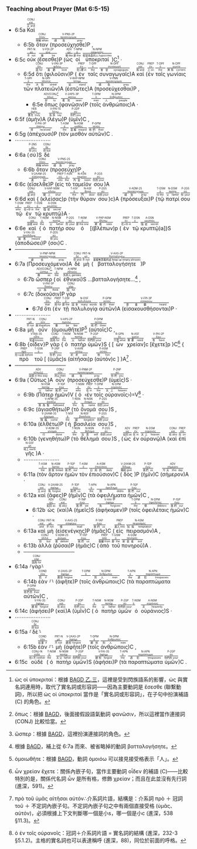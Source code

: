 ### Teaching about Prayer (Mat 6:5-15)


- 6:5a <RUBY><ruby><ruby>Καὶ<rt>又 and</rt></ruby><rt><a href='https://bible.fhl.net/new/s.php?N=0&k=02532&m='>καί</a></rt></ruby><rt>CONJ</rt></RUBY> 
	- 6:5b <RUBY><ruby><ruby>ὅταν<rt>時候 when</rt></ruby><rt><a href='https://bible.fhl.net/new/s.php?N=0&k=03752&m='>ὅταν</a></rt></ruby><rt>CONJ</rt></RUBY> (<RUBY><ruby><ruby><span class='verb'>προσεύχησθε</span><rt>禱告 pray</rt></ruby><rt><a href='https://bible.fhl.net/new/s.php?N=0&k=04336&m='>προσεύχομαι</a></rt></ruby><rt>V-PNS-2P</rt></RUBY>)P , 
- 6:5c <RUBY><ruby><ruby>οὐκ<rt>不 not</rt></ruby><rt><a href='https://bible.fhl.net/new/s.php?N=0&k=03756&m='>οὐ</a></rt></ruby><rt>PRT-N</rt></RUBY> (<RUBY><ruby><ruby><span class='verb'>ἔσεσθε</span><rt>像 be</rt></ruby><rt><a href='https://bible.fhl.net/new/s.php?N=0&k=02071&m='>εἰμί</a></rt></ruby><rt>V-FDI-2P</rt></RUBY>)P (<RUBY><ruby><ruby>ὡς<rt>像 like</rt></ruby><rt><a href='https://bible.fhl.net/new/s.php?N=0&k=05613&m='>ὡς</a></rt></ruby><rt>ADV</rt></RUBY> <RUBY><ruby><ruby>οἱ<rt>那 the</rt></ruby><rt><a href='https://bible.fhl.net/new/s.php?N=0&k=03588&m='>ὁ</a></rt></ruby><rt>T-NPM</rt></RUBY> <RUBY><ruby><ruby>ὑποκριταί<rt>假冒為善的人 hypocrites</rt></ruby><rt><a href='https://bible.fhl.net/new/s.php?N=0&k=05273&m='>ὑποκριτής</a></rt></ruby><rt>N-NPM</rt></RUBY>)C[^1] · 
	- 6:5d <RUBY><ruby><ruby>ὅτι<rt>因 for</rt></ruby><rt><a href='https://bible.fhl.net/new/s.php?N=0&k=03754&m='>ὅτι</a></rt></ruby><rt>CONJ</rt></RUBY> (<RUBY><ruby><ruby><span class='verb'>φιλοῦσιν</span><rt>喜歡 love</rt></ruby><rt><a href='https://bible.fhl.net/new/s.php?N=0&k=05368&m='>φιλέω</a></rt></ruby><rt>V-PAI-3P</rt></RUBY>)P (<RUBY><ruby><ruby>ἐν<rt>在~裡 in</rt></ruby><rt><a href='https://bible.fhl.net/new/s.php?N=0&k=01722&m='>ἐν</a></rt></ruby><rt>PREP</rt></RUBY> <RUBY><ruby><ruby>ταῖς<rt>the</rt></ruby><rt><a href='https://bible.fhl.net/new/s.php?N=0&k=03588&m='>ὁ</a></rt></ruby><rt>T-DPF</rt></RUBY> <RUBY><ruby><ruby>συναγωγαῖς<rt>會堂 synagogues</rt></ruby><rt><a href='https://bible.fhl.net/new/s.php?N=0&k=04864&m='>συναγωγή</a></rt></ruby><rt>N-DPF</rt></RUBY>)A <RUBY><ruby><ruby>καὶ<rt>和 and</rt></ruby><rt><a href='https://bible.fhl.net/new/s.php?N=0&k=02532&m='>καί</a></rt></ruby><rt>CONJ</rt></RUBY> (<RUBY><ruby><ruby>ἐν<rt>上 on</rt></ruby><rt><a href='https://bible.fhl.net/new/s.php?N=0&k=01722&m='>ἐν</a></rt></ruby><rt>PREP</rt></RUBY> <RUBY><ruby><ruby>ταῖς<rt>the</rt></ruby><rt><a href='https://bible.fhl.net/new/s.php?N=0&k=03588&m='>ὁ</a></rt></ruby><rt>T-DPF</rt></RUBY> <RUBY><ruby><ruby>γωνίαις<rt>灣角 corners</rt></ruby><rt><a href='https://bible.fhl.net/new/s.php?N=0&k=01137&m='>γωνία</a></rt></ruby><rt>N-DPF</rt></RUBY> <RUBY><ruby><ruby>τῶν<rt>the</rt></ruby><rt><a href='https://bible.fhl.net/new/s.php?N=0&k=03588&m='>ὁ</a></rt></ruby><rt>T-GPF</rt></RUBY> <RUBY><ruby><ruby>πλατειῶν<rt>大街 street</rt></ruby><rt><a href='https://bible.fhl.net/new/s.php?N=0&k=04116&m='>πλατύς</a></rt></ruby><rt>N-GPF</rt></RUBY>)A (<RUBY><ruby><ruby><span class='ptc'>ἑστῶτες</span><rt>站 stand</rt></ruby><rt><a href='https://bible.fhl.net/new/s.php?N=0&k=02476&m='>ἵστημι</a></rt></ruby><rt>V-RAP-NPM</rt></RUBY>)A (<RUBY><ruby><ruby><span class='inf'>προσεύχεσθαι</span><rt>禱告 pray</rt></ruby><rt><a href='https://bible.fhl.net/new/s.php?N=0&k=04336&m='>προσεύχομαι</a></rt></ruby><rt>V-PNN</rt></RUBY>)P , 
		- 6:5e <RUBY><ruby><ruby>ὅπως<rt>好 to</rt></ruby><rt><a href='https://bible.fhl.net/new/s.php?N=0&k=03704&m='>ὅπως</a></rt></ruby><rt>ADV|CONJ[^2]</rt></RUBY> (<RUBY><ruby><ruby><span class='verb'>φανῶσιν</span><rt>看見 seen</rt></ruby><rt><a href='https://bible.fhl.net/new/s.php?N=0&k=05316&m='>φαίνω</a></rt></ruby><rt>V-2APS-3P</rt></RUBY>)P (<RUBY><ruby><ruby>τοῖς<rt>men</rt></ruby><rt><a href='https://bible.fhl.net/new/s.php?N=0&k=03588&m='>ὁ</a></rt></ruby><rt>T-DPM</rt></RUBY> <RUBY><ruby><ruby>ἀνθρώποις<rt>人 people</rt></ruby><rt><a href='https://bible.fhl.net/new/s.php?N=0&k=00444&m='>ἄνθρωπος</a></rt></ruby><rt>N-DPM</rt></RUBY>)A · 
- 6:5f (<RUBY><ruby><ruby>ἀμὴν<rt>實在 truly</rt></ruby><rt><a href='https://bible.fhl.net/new/s.php?N=0&k=00281&m='>ἀμήν</a></rt></ruby><rt>HEB</rt></RUBY>)A (<RUBY><ruby><ruby><span class='verb'>λέγω</span><rt>告訴 say</rt></ruby><rt><a href='https://bible.fhl.net/new/s.php?N=0&k=03004&m='>λέγω</a></rt></ruby><rt>V-PAI-1S</rt></RUBY>)P (<RUBY><ruby><ruby>ὑμῖν<rt>你們 you</rt></ruby><rt><a href='https://bible.fhl.net/new/s.php?N=0&k=05213&m='>σύ</a></rt></ruby><rt>P-2DP</rt></RUBY>)C , 
- 6:5g (<RUBY><ruby><ruby><span class='verb'>ἀπέχουσι</span><rt>得 received</rt></ruby><rt><a href='https://bible.fhl.net/new/s.php?N=0&k=00568&m='>ἀπέχω</a></rt></ruby><rt>V-PAI-3P</rt></RUBY>)P (<RUBY><ruby><ruby>τὸν<rt>the</rt></ruby><rt><a href='https://bible.fhl.net/new/s.php?N=0&k=03588&m='>ὁ</a></rt></ruby><rt>T-ASM</rt></RUBY> <RUBY><ruby><ruby>μισθὸν<rt>賞賜 reward</rt></ruby><rt><a href='https://bible.fhl.net/new/s.php?N=0&k=03408&m='>μισθός</a></rt></ruby><rt>N-ASM</rt></RUBY> <RUBY><ruby><ruby>αὐτῶν<rt>他們 their</rt></ruby><rt><a href='https://bible.fhl.net/new/s.php?N=0&k=00846&m='>αὐτός</a></rt></ruby><rt>P-GPM</rt></RUBY>)C . 
- ⋯⋯⋯⋯⋯⋯⋯
- 6:6a (<RUBY><ruby><ruby>σὺ<rt>你 you</rt></ruby><rt><a href='https://bible.fhl.net/new/s.php?N=0&k=04771&m='>σύ</a></rt></ruby><rt>P-2NS</rt></RUBY>)S <RUBY><ruby><ruby>δὲ<rt>但 but</rt></ruby><rt><a href='https://bible.fhl.net/new/s.php?N=0&k=01161&m='>δέ</a></rt></ruby><rt>CONJ</rt></RUBY> 
	- 6:6b <RUBY><ruby><ruby>ὅταν<rt>時候 when</rt></ruby><rt><a href='https://bible.fhl.net/new/s.php?N=0&k=03752&m='>ὅταν</a></rt></ruby><rt>CONJ</rt></RUBY> (<RUBY><ruby><ruby><span class='verb'>προσεύχῃ</span><rt>禱告 pray</rt></ruby><rt><a href='https://bible.fhl.net/new/s.php?N=0&k=04336&m='>προσεύχομαι</a></rt></ruby><rt>V-PNS-2S</rt></RUBY>)P , 
- 6:6c (<RUBY><ruby><ruby><span class='verb'>εἴσελθε</span><rt>進 go</rt></ruby><rt><a href='https://bible.fhl.net/new/s.php?N=0&k=01525&m='>εἰσέρχομαι</a></rt></ruby><rt>V-2AAM-2S</rt></RUBY>)P (<RUBY><ruby><ruby>εἰς<rt>into</rt></ruby><rt><a href='https://bible.fhl.net/new/s.php?N=0&k=01519&m='>εἰς</a></rt></ruby><rt>PREP</rt></RUBY> <RUBY><ruby><ruby>τὸ<rt>the</rt></ruby><rt><a href='https://bible.fhl.net/new/s.php?N=0&k=03588&m='>ὁ</a></rt></ruby><rt>T-ASN</rt></RUBY> <RUBY><ruby><ruby>ταμεῖόν<rt>內室 room</rt></ruby><rt><a href='https://bible.fhl.net/new/s.php?N=0&k=05009&m='>ταμεῖον</a></rt></ruby><rt>N-ASN</rt></RUBY> <RUBY><ruby><ruby>σου<rt>你的 your</rt></ruby><rt><a href='https://bible.fhl.net/new/s.php?N=0&k=04675&m='>σύ</a></rt></ruby><rt>P-2GS</rt></RUBY>)A 
- 6:6d <RUBY><ruby><ruby>καὶ<rt>並 and</rt></ruby><rt><a href='https://bible.fhl.net/new/s.php?N=0&k=02532&m='>καί</a></rt></ruby><rt>CONJ</rt></RUBY> { (<RUBY><ruby><ruby><span class='ptc'>κλείσας</span><rt>關上 shut</rt></ruby><rt><a href='https://bible.fhl.net/new/s.php?N=0&k=02808&m='>κλείω</a></rt></ruby><rt>V-AAP-NSM</rt></RUBY>)p (<RUBY><ruby><ruby>τὴν<rt>the</rt></ruby><rt><a href='https://bible.fhl.net/new/s.php?N=0&k=03588&m='>ὁ</a></rt></ruby><rt>T-ASF</rt></RUBY> <RUBY><ruby><ruby>θύραν<rt>門 door</rt></ruby><rt><a href='https://bible.fhl.net/new/s.php?N=0&k=02374&m='>θύρα</a></rt></ruby><rt>N-ASF</rt></RUBY> <RUBY><ruby><ruby>σου<rt>你的 your</rt></ruby><rt><a href='https://bible.fhl.net/new/s.php?N=0&k=04675&m='>σύ</a></rt></ruby><rt>P-2GS</rt></RUBY>)c}A {<RUBY><ruby><ruby><span class='verb'>πρόσευξαι</span><rt>禱告 pray</rt></ruby><rt><a href='https://bible.fhl.net/new/s.php?N=0&k=04336&m='>προσεύχομαι</a></rt></ruby><rt>V-ADM-2S</rt></RUBY>}P {<RUBY><ruby><ruby>τῷ<rt>to the</rt></ruby><rt><a href='https://bible.fhl.net/new/s.php?N=0&k=03588&m='>ὁ</a></rt></ruby><rt>T-DSM</rt></RUBY> <RUBY><ruby><ruby>πατρί<rt>父 father</rt></ruby><rt><a href='https://bible.fhl.net/new/s.php?N=0&k=03962&m='>πατήρ</a></rt></ruby><rt>N-DSM</rt></RUBY> <RUBY><ruby><ruby>σου<rt>你 your</rt></ruby><rt><a href='https://bible.fhl.net/new/s.php?N=0&k=04675&m='>σύ</a></rt></ruby><rt>P-2GS</rt></RUBY> <RUBY><ruby><ruby>τῷ<rt>who</rt></ruby><rt><a href='https://bible.fhl.net/new/s.php?N=0&k=03588&m='>ὁ</a></rt></ruby><rt>T-DSM</rt></RUBY> <RUBY><ruby><ruby>ἐν<rt>在~中 in</rt></ruby><rt><a href='https://bible.fhl.net/new/s.php?N=0&k=01722&m='>ἐν</a></rt></ruby><rt>PREP</rt></RUBY> <RUBY><ruby><ruby>τῷ<rt>the</rt></ruby><rt><a href='https://bible.fhl.net/new/s.php?N=0&k=03588&m='>ὁ</a></rt></ruby><rt>T-DSN</rt></RUBY> <RUBY><ruby><ruby>κρυπτῷ<rt>隱密 secret</rt></ruby><rt><a href='https://bible.fhl.net/new/s.php?N=0&k=02927&m='>κρυπτός</a></rt></ruby><rt>A-DSN</rt></RUBY>}A · 
- 6:6e <RUBY><ruby><ruby>καὶ<rt>這樣 and</rt></ruby><rt><a href='https://bible.fhl.net/new/s.php?N=0&k=02532&m='>καί</a></rt></ruby><rt>CONJ</rt></RUBY> {<RUBY><ruby><ruby>ὁ<rt>the</rt></ruby><rt><a href='https://bible.fhl.net/new/s.php?N=0&k=03588&m='>ὁ</a></rt></ruby><rt>T-NSM</rt></RUBY> <RUBY><ruby><ruby>πατήρ<rt>父 father</rt></ruby><rt><a href='https://bible.fhl.net/new/s.php?N=0&k=03962&m='>πατήρ</a></rt></ruby><rt>N-NSM</rt></RUBY> <RUBY><ruby><ruby>σου<rt>你 your</rt></ruby><rt><a href='https://bible.fhl.net/new/s.php?N=0&k=04675&m='>σύ</a></rt></ruby><rt>P-2GS</rt></RUBY> <RUBY><ruby><ruby>ὁ<rt>那 the one</rt></ruby><rt><a href='https://bible.fhl.net/new/s.php?N=0&k=03588&m='>ὁ</a></rt></ruby><rt>T-NSM</rt></RUBY> [(<RUBY><ruby><ruby><span class='ptc'>βλέπων</span><rt>察看 sees</rt></ruby><rt><a href='https://bible.fhl.net/new/s.php?N=0&k=00991&m='>βλέπω</a></rt></ruby><rt>V-PAP-NSM</rt></RUBY>)p (<RUBY><ruby><ruby>ἐν<rt>在~中 in</rt></ruby><rt><a href='https://bible.fhl.net/new/s.php?N=0&k=01722&m='>ἐν</a></rt></ruby><rt>PREP</rt></RUBY> <RUBY><ruby><ruby>τῷ<rt></rt></ruby><rt><a href='https://bible.fhl.net/new/s.php?N=0&k=03588&m='>ὁ</a></rt></ruby><rt>T-DSN</rt></RUBY> <RUBY><ruby><ruby>κρυπτῷ<rt>隱密 secret</rt></ruby><rt><a href='https://bible.fhl.net/new/s.php?N=0&k=02927&m='>κρυπτός</a></rt></ruby><rt>A-DSN</rt></RUBY>)a]}S {<RUBY><ruby><ruby><span class='verb'>ἀποδώσει</span><rt>報答 reward</rt></ruby><rt><a href='https://bible.fhl.net/new/s.php?N=0&k=00591&m='>ἀποδίδωμι</a></rt></ruby><rt>V-FAI-3S</rt></RUBY>}P {<RUBY><ruby><ruby>σοι<rt>你 you</rt></ruby><rt><a href='https://bible.fhl.net/new/s.php?N=0&k=04671&m='>σύ</a></rt></ruby><rt>P-2DS</rt></RUBY>}C . 
- ──────────────
- 6:7a (<RUBY><ruby><ruby><span class='ptc'>Προσευχόμενοι</span><rt>禱告 pray</rt></ruby><rt><a href='https://bible.fhl.net/new/s.php?N=0&k=04336&m='>προσεύχομαι</a></rt></ruby><rt>V-PNP-NPM</rt></RUBY>)A <RUBY><ruby><ruby>δὲ<rt>但 and</rt></ruby><rt><a href='https://bible.fhl.net/new/s.php?N=0&k=01161&m='>δέ</a></rt></ruby><rt>CONJ</rt></RUBY> <RUBY><ruby><ruby>μὴ<rt>不 not</rt></ruby><rt><a href='https://bible.fhl.net/new/s.php?N=0&k=03361&m='>μή</a></rt></ruby><rt>PRT-N</rt></RUBY> (<RUBY><ruby><ruby><span class='verb'>βατταλογήσητε</span><rt>重複無意義的話 heap up empty phrases</rt></ruby><rt><a href='https://bible.fhl.net/new/s.php?N=0&k=00945&m='>βατταλογέω</a></rt></ruby><rt>V-AAS-2P</rt></RUBY>)P 
	- 6:7b <RUBY><ruby><ruby>ὥσπερ<rt>像 as</rt></ruby><rt><a href='https://bible.fhl.net/new/s.php?N=0&k=05618&m='>ὥσπερ</a></rt></ruby><rt>ADV|CONJ[^3]</rt></RUBY> (<RUBY><ruby><ruby>οἱ<rt>the</rt></ruby><rt><a href='https://bible.fhl.net/new/s.php?N=0&k=03588&m='>ὁ</a></rt></ruby><rt>T-NPM</rt></RUBY> <RUBY><ruby><ruby>ἐθνικοί<rt>外邦人 gentiles</rt></ruby><rt><a href='https://bible.fhl.net/new/s.php?N=0&k=01482&m='>ἐθνικός</a></rt></ruby><rt>A-NPM</rt></RUBY>)S ...βατταλογήσητε...[^4] , 
	- 6:7c (<RUBY><ruby><ruby><span class='verb'>δοκοῦσιν</span><rt>以為 think</rt></ruby><rt><a href='https://bible.fhl.net/new/s.php?N=0&k=01380&m='>δοκέω</a></rt></ruby><rt>V-PAI-3P</rt></RUBY>)P <RUBY><ruby><ruby>γὰρ<rt>因 for</rt></ruby><rt><a href='https://bible.fhl.net/new/s.php?N=0&k=01063&m='>γάρ</a></rt></ruby><rt>CONJ</rt></RUBY> 
		- 6:7d <RUBY><ruby><ruby>ὅτι<rt>that</rt></ruby><rt><a href='https://bible.fhl.net/new/s.php?N=0&k=03754&m='>ὅτι</a></rt></ruby><rt>CONJ</rt></RUBY> (<RUBY><ruby><ruby>ἐν<rt>用 for</rt></ruby><rt><a href='https://bible.fhl.net/new/s.php?N=0&k=01722&m='>ἐν</a></rt></ruby><rt>PREP</rt></RUBY> <RUBY><ruby><ruby>τῇ<rt>那 the</rt></ruby><rt><a href='https://bible.fhl.net/new/s.php?N=0&k=03588&m='>ὁ</a></rt></ruby><rt>T-DSF</rt></RUBY> <RUBY><ruby><ruby>πολυλογίᾳ<rt>話多 many words</rt></ruby><rt><a href='https://bible.fhl.net/new/s.php?N=0&k=04180&m='>πολυλογία</a></rt></ruby><rt>N-DSF</rt></RUBY> <RUBY><ruby><ruby>αὐτῶν<rt>他們 their</rt></ruby><rt><a href='https://bible.fhl.net/new/s.php?N=0&k=00846&m='>αὐτός</a></rt></ruby><rt>P-GPM</rt></RUBY>)A (<RUBY><ruby><ruby><span class='verb'>εἰσακουσθήσονται</span><rt>蒙垂聽 heard</rt></ruby><rt><a href='https://bible.fhl.net/new/s.php?N=0&k=01522&m='>εἰσακούω</a></rt></ruby><rt>V-FPI-3P</rt></RUBY>)P · 
- ⋯⋯⋯⋯⋯⋯⋯
- 6:8a <RUBY><ruby><ruby>μὴ<rt>不 not</rt></ruby><rt><a href='https://bible.fhl.net/new/s.php?N=0&k=03361&m='>μή</a></rt></ruby><rt>PRT-N</rt></RUBY> <RUBY><ruby><ruby>οὖν<rt>故 therefore</rt></ruby><rt><a href='https://bible.fhl.net/new/s.php?N=0&k=03767&m='>οὖν</a></rt></ruby><rt>CONJ</rt></RUBY> (<RUBY><ruby><ruby><span class='verb'>ὁμοιωθῆτε</span><rt>像 be like</rt></ruby><rt><a href='https://bible.fhl.net/new/s.php?N=0&k=03666&m='>ὁμοιόω</a></rt></ruby><rt>V-APS-2P</rt></RUBY>)P[^5] (<RUBY><ruby><ruby>αὐτοῖς<rt>他們 them</rt></ruby><rt><a href='https://bible.fhl.net/new/s.php?N=0&k=00846&m='>αὐτός</a></rt></ruby><rt>P-DPM</rt></RUBY>)C , 
- 6:8b {<RUBY><ruby><ruby><span class='verb'>οἶδεν</span><rt>知道 knows</rt></ruby><rt><a href='https://bible.fhl.net/new/s.php?N=0&k=01492&m='>οἶδα</a></rt></ruby><rt>V-RAI-3S</rt></RUBY>}P <RUBY><ruby><ruby>γὰρ<rt>因為 for</rt></ruby><rt><a href='https://bible.fhl.net/new/s.php?N=0&k=01063&m='>γάρ</a></rt></ruby><rt>CONJ</rt></RUBY> {<RUBY><ruby><ruby>ὁ<rt>the</rt></ruby><rt><a href='https://bible.fhl.net/new/s.php?N=0&k=03588&m='>ὁ</a></rt></ruby><rt>T-NSM</rt></RUBY> <RUBY><ruby><ruby>πατὴρ<rt>父 father</rt></ruby><rt><a href='https://bible.fhl.net/new/s.php?N=0&k=03962&m='>πατήρ</a></rt></ruby><rt>N-NSM</rt></RUBY> <RUBY><ruby><ruby>ὑμῶν<rt>你們的 your</rt></ruby><rt><a href='https://bible.fhl.net/new/s.php?N=0&k=05216&m='>σύ</a></rt></ruby><rt>P-2GP</rt></RUBY>}S { [<RUBY><ruby><ruby>ὧν<rt>什麼 what</rt></ruby><rt><a href='https://bible.fhl.net/new/s.php?N=0&k=03739&m='>ὅς</a></rt></ruby><rt>R-GPN</rt></RUBY> <RUBY><ruby><ruby>χρείαν<rt>需要 need</rt></ruby><rt><a href='https://bible.fhl.net/new/s.php?N=0&k=05532&m='>χρεία</a></rt></ruby><rt>N-ASF</rt></RUBY>]c [<RUBY><ruby><ruby><span class='verb'>ἔχετε</span><rt>有 have</rt></ruby><rt><a href='https://bible.fhl.net/new/s.php?N=0&k=02192&m='>ἔχω</a></rt></ruby><rt>V-PAI-2P</rt></RUBY>]p }C[^6] { <RUBY><ruby><ruby>πρὸ<rt>在~以前 before</rt></ruby><rt><a href='https://bible.fhl.net/new/s.php?N=0&k=04253&m='>πρό</a></rt></ruby><rt>PREP</rt></RUBY> <RUBY><ruby><ruby>τοῦ<rt></rt></ruby><rt><a href='https://bible.fhl.net/new/s.php?N=0&k=03588&m='>ὁ</a></rt></ruby><rt>T-GSN</rt></RUBY> [ (<RUBY><ruby><ruby>ὑμᾶς<rt>你們 you</rt></ruby><rt><a href='https://bible.fhl.net/new/s.php?N=0&k=05209&m='>σύ</a></rt></ruby><rt>P-2AP</rt></RUBY>)s (<RUBY><ruby><ruby><span class='inf'>αἰτῆσαι</span><rt>祈求 ask</rt></ruby><rt><a href='https://bible.fhl.net/new/s.php?N=0&k=00154&m='>αἰτέω</a></rt></ruby><rt>V-AAN</rt></RUBY>)p (<RUBY><ruby><ruby>αὐτόν<rt>他 him</rt></ruby><rt><a href='https://bible.fhl.net/new/s.php?N=0&k=00846&m='>αὐτός</a></rt></ruby><rt>P-ASM</rt></RUBY>)c ] }A[^7] . 
- ──────────────
- 6:9a (<RUBY><ruby><ruby>Οὕτως<rt>這樣 in this way</rt></ruby><rt><a href='https://bible.fhl.net/new/s.php?N=0&k=03779&m='>οὕτω(ς)</a></rt></ruby><rt>ADV</rt></RUBY>)A <RUBY><ruby><ruby>οὖν<rt>所以 then</rt></ruby><rt><a href='https://bible.fhl.net/new/s.php?N=0&k=03767&m='>οὖν</a></rt></ruby><rt>CONJ</rt></RUBY> (<RUBY><ruby><ruby><span class='verb'>προσεύχεσθε</span><rt>禱告 pray</rt></ruby><rt><a href='https://bible.fhl.net/new/s.php?N=0&k=04336&m='>προσεύχομαι</a></rt></ruby><rt>V-PNM-2P</rt></RUBY>)P (<RUBY><ruby><ruby>ὑμεῖς<rt>你們 you</rt></ruby><rt><a href='https://bible.fhl.net/new/s.php?N=0&k=05210&m='>σύ</a></rt></ruby><rt>P-2NP</rt></RUBY>)S · 
	- 6:9b (<RUBY><ruby><ruby>Πάτερ<rt>父 father</rt></ruby><rt><a href='https://bible.fhl.net/new/s.php?N=0&k=03962&m='>πατήρ</a></rt></ruby><rt>N-VSM</rt></RUBY> <RUBY><ruby><ruby>ἡμῶν<rt>我們 our</rt></ruby><rt><a href='https://bible.fhl.net/new/s.php?N=0&k=02257&m='>ἐγώ</a></rt></ruby><rt>P-1GP</rt></RUBY>)V (<RUBY><ruby><ruby>ὁ<rt>who</rt></ruby><rt><a href='https://bible.fhl.net/new/s.php?N=0&k=03588&m='>ὁ</a></rt></ruby><rt>T-NSM</rt></RUBY> ‹<RUBY><ruby><ruby>ἐν<rt>在 in</rt></ruby><rt><a href='https://bible.fhl.net/new/s.php?N=0&k=01722&m='>ἐν</a></rt></ruby><rt>PREP</rt></RUBY> <RUBY><ruby><ruby>τοῖς<rt>the</rt></ruby><rt><a href='https://bible.fhl.net/new/s.php?N=0&k=03588&m='>ὁ</a></rt></ruby><rt>T-DPM</rt></RUBY> <RUBY><ruby><ruby>οὐρανοῖς<rt>天上 heaven</rt></ruby><rt><a href='https://bible.fhl.net/new/s.php?N=0&k=03772&m='>οὐρανός</a></rt></ruby><rt>N-DPM</rt></RUBY>›)=V[^8] · 
	- 6:9c (<RUBY><ruby><ruby><span class='verb'>ἁγιασθήτω</span><rt>尊為聖 hallowed</rt></ruby><rt><a href='https://bible.fhl.net/new/s.php?N=0&k=00037&m='>ἁγιάζω</a></rt></ruby><rt>V-APM-3S</rt></RUBY>)P (<RUBY><ruby><ruby>τὸ<rt>the</rt></ruby><rt><a href='https://bible.fhl.net/new/s.php?N=0&k=03588&m='>ὁ</a></rt></ruby><rt>T-NSN</rt></RUBY> <RUBY><ruby><ruby>ὄνομά<rt>名 name</rt></ruby><rt><a href='https://bible.fhl.net/new/s.php?N=0&k=03686&m='>ὄνομα</a></rt></ruby><rt>N-NSN</rt></RUBY> <RUBY><ruby><ruby>σου<rt>你的 your</rt></ruby><rt><a href='https://bible.fhl.net/new/s.php?N=0&k=04675&m='>σύ</a></rt></ruby><rt>P-2GS</rt></RUBY>)S , 
	- 6:10a (<RUBY><ruby><ruby><span class='verb'>ἐλθέτω</span><rt>降臨 come</rt></ruby><rt><a href='https://bible.fhl.net/new/s.php?N=0&k=02064&m='>ἔρχομαι</a></rt></ruby><rt>V-2AAM-3S</rt></RUBY>)P (<RUBY><ruby><ruby>ἡ<rt>the</rt></ruby><rt><a href='https://bible.fhl.net/new/s.php?N=0&k=03588&m='>ὁ</a></rt></ruby><rt>T-NSF</rt></RUBY> <RUBY><ruby><ruby>βασιλεία<rt>國 kingdom</rt></ruby><rt><a href='https://bible.fhl.net/new/s.php?N=0&k=00932&m='>βασιλεία</a></rt></ruby><rt>N-NSF</rt></RUBY> <RUBY><ruby><ruby>σου<rt>你的 your</rt></ruby><rt><a href='https://bible.fhl.net/new/s.php?N=0&k=04675&m='>σύ</a></rt></ruby><rt>P-2GS</rt></RUBY>)S , 
	- 6:10b (<RUBY><ruby><ruby><span class='verb'>γενηθήτω</span><rt>行 done</rt></ruby><rt><a href='https://bible.fhl.net/new/s.php?N=0&k=01096&m='>γίνομαι</a></rt></ruby><rt>V-AOM-3S</rt></RUBY>)P (<RUBY><ruby><ruby>τὸ<rt>the</rt></ruby><rt><a href='https://bible.fhl.net/new/s.php?N=0&k=03588&m='>ὁ</a></rt></ruby><rt>T-NSN</rt></RUBY> <RUBY><ruby><ruby>θέλημά<rt>旨意 will</rt></ruby><rt><a href='https://bible.fhl.net/new/s.php?N=0&k=02307&m='>θέλημα</a></rt></ruby><rt>N-NSN</rt></RUBY> <RUBY><ruby><ruby>σου<rt>你的 your</rt></ruby><rt><a href='https://bible.fhl.net/new/s.php?N=0&k=04675&m='>σύ</a></rt></ruby><rt>P-2GS</rt></RUBY>)S , (<RUBY><ruby><ruby>ὡς<rt>如同 as</rt></ruby><rt><a href='https://bible.fhl.net/new/s.php?N=0&k=05613&m='>ὡς</a></rt></ruby><rt>ADV</rt></RUBY> <RUBY><ruby><ruby>ἐν<rt>在 in</rt></ruby><rt><a href='https://bible.fhl.net/new/s.php?N=0&k=01722&m='>ἐν</a></rt></ruby><rt>PREP</rt></RUBY> <RUBY><ruby><ruby>οὐρανῷ<rt>天上 heaven</rt></ruby><rt><a href='https://bible.fhl.net/new/s.php?N=0&k=03772&m='>οὐρανός</a></rt></ruby><rt>N-DSM</rt></RUBY>)A (<RUBY><ruby><ruby>καὶ<rt>也 also</rt></ruby><rt><a href='https://bible.fhl.net/new/s.php?N=0&k=02532&m='>καί</a></rt></ruby><rt>CONJ</rt></RUBY> <RUBY><ruby><ruby>ἐπὶ<rt>在 on</rt></ruby><rt><a href='https://bible.fhl.net/new/s.php?N=0&k=01909&m='>ἐπί</a></rt></ruby><rt>PREP</rt></RUBY> <RUBY><ruby><ruby>γῆς<rt>地上 earth</rt></ruby><rt><a href='https://bible.fhl.net/new/s.php?N=0&k=01093&m='>γῆ</a></rt></ruby><rt>N-GSF</rt></RUBY>)A · 
	- ⋯⋯⋯⋯⋯⋯⋯
	- 6:11a (<RUBY><ruby><ruby>τὸν<rt>the</rt></ruby><rt><a href='https://bible.fhl.net/new/s.php?N=0&k=03588&m='>ὁ</a></rt></ruby><rt>T-ASM</rt></RUBY> <RUBY><ruby><ruby>ἄρτον<rt>飲食 bread</rt></ruby><rt><a href='https://bible.fhl.net/new/s.php?N=0&k=00740&m='>ἄρτος</a></rt></ruby><rt>N-ASM</rt></RUBY> <RUBY><ruby><ruby>ἡμῶν<rt>我們 our</rt></ruby><rt><a href='https://bible.fhl.net/new/s.php?N=0&k=02257&m='>ἐγώ</a></rt></ruby><rt>P-1GP</rt></RUBY> <RUBY><ruby><ruby>τὸν<rt></rt></ruby><rt><a href='https://bible.fhl.net/new/s.php?N=0&k=03588&m='>ὁ</a></rt></ruby><rt>T-ASM</rt></RUBY> <RUBY><ruby><ruby>ἐπιούσιον<rt>日用的 daily</rt></ruby><rt><a href='https://bible.fhl.net/new/s.php?N=0&k=01967&m='>ἐπιούσιος</a></rt></ruby><rt>A-ASM</rt></RUBY>)C (<RUBY><ruby><ruby><span class='verb'>δὸς</span><rt>賜給 give</rt></ruby><rt><a href='https://bible.fhl.net/new/s.php?N=0&k=01325&m='>δίδωμι</a></rt></ruby><rt>V-2AAM-2S</rt></RUBY>)P (<RUBY><ruby><ruby>ἡμῖν<rt>我們 us</rt></ruby><rt><a href='https://bible.fhl.net/new/s.php?N=0&k=02254&m='>ἐγώ</a></rt></ruby><rt>P-1DP</rt></RUBY>)C (<RUBY><ruby><ruby>σήμερον<rt>今天 this day</rt></ruby><rt><a href='https://bible.fhl.net/new/s.php?N=0&k=04594&m='>σήμερον</a></rt></ruby><rt>ADV</rt></RUBY>)A · 
	- 6:12a <RUBY><ruby><ruby>καὶ<rt>又 and</rt></ruby><rt><a href='https://bible.fhl.net/new/s.php?N=0&k=02532&m='>καί</a></rt></ruby><rt>CONJ</rt></RUBY> (<RUBY><ruby><ruby><span class='verb'>ἄφες</span><rt>免 forgive</rt></ruby><rt><a href='https://bible.fhl.net/new/s.php?N=0&k=00863&m='>ἀφίημι</a></rt></ruby><rt>V-2AAM-2S</rt></RUBY>)P (<RUBY><ruby><ruby>ἡμῖν<rt>我們 us</rt></ruby><rt><a href='https://bible.fhl.net/new/s.php?N=0&k=02254&m='>ἐγώ</a></rt></ruby><rt>P-1DP</rt></RUBY>)C (<RUBY><ruby><ruby>τὰ<rt>the</rt></ruby><rt><a href='https://bible.fhl.net/new/s.php?N=0&k=03588&m='>ὁ</a></rt></ruby><rt>T-APN</rt></RUBY> <RUBY><ruby><ruby>ὀφειλήματα<rt>債 debts</rt></ruby><rt><a href='https://bible.fhl.net/new/s.php?N=0&k=03783&m='>ὀφείλημα</a></rt></ruby><rt>N-APN</rt></RUBY> <RUBY><ruby><ruby>ἡμῶν<rt>我們 our</rt></ruby><rt><a href='https://bible.fhl.net/new/s.php?N=0&k=02257&m='>ἐγώ</a></rt></ruby><rt>P-1GP</rt></RUBY>)C , 
		- 6:12b <RUBY><ruby><ruby>ὡς<rt>如同 as</rt></ruby><rt><a href='https://bible.fhl.net/new/s.php?N=0&k=05613&m='>ὡς</a></rt></ruby><rt>ADV</rt></RUBY> (<RUBY><ruby><ruby>καὶ<rt>也 also</rt></ruby><rt><a href='https://bible.fhl.net/new/s.php?N=0&k=02532&m='>καί</a></rt></ruby><rt>CONJ</rt></RUBY>)A (<RUBY><ruby><ruby>ἡμεῖς<rt>我們 we</rt></ruby><rt><a href='https://bible.fhl.net/new/s.php?N=0&k=02249&m='>ἐγώ</a></rt></ruby><rt>P-1NP</rt></RUBY>)S (<RUBY><ruby><ruby><span class='verb'>ἀφήκαμεν</span><rt>免 forgiven</rt></ruby><rt><a href='https://bible.fhl.net/new/s.php?N=0&k=00863&m='>ἀφίημι</a></rt></ruby><rt>V-AAI-1P</rt></RUBY>)P (<RUBY><ruby><ruby>τοῖς<rt>the</rt></ruby><rt><a href='https://bible.fhl.net/new/s.php?N=0&k=03588&m='>ὁ</a></rt></ruby><rt>T-DPM</rt></RUBY> <RUBY><ruby><ruby>ὀφειλέταις<rt>債 debtors</rt></ruby><rt><a href='https://bible.fhl.net/new/s.php?N=0&k=03781&m='>ὀφειλέτης</a></rt></ruby><rt>N-DPM</rt></RUBY> <RUBY><ruby><ruby>ἡμῶν<rt>我們 our</rt></ruby><rt><a href='https://bible.fhl.net/new/s.php?N=0&k=02257&m='>ἐγώ</a></rt></ruby><rt>P-1GP</rt></RUBY>)C · 
	- 6:13a <RUBY><ruby><ruby>καὶ<rt>and</rt></ruby><rt><a href='https://bible.fhl.net/new/s.php?N=0&k=02532&m='>καί</a></rt></ruby><rt>CONJ</rt></RUBY> <RUBY><ruby><ruby>μὴ<rt>不 not</rt></ruby><rt><a href='https://bible.fhl.net/new/s.php?N=0&k=03361&m='>μή</a></rt></ruby><rt>PRT-N</rt></RUBY> (<RUBY><ruby><ruby><span class='verb'>εἰσενέγκῃς</span><rt>領 lead</rt></ruby><rt><a href='https://bible.fhl.net/new/s.php?N=0&k=01533&m='>εἰσφέρω</a></rt></ruby><rt>V-AAS-2S</rt></RUBY>)P (<RUBY><ruby><ruby>ἡμᾶς<rt>我們 us</rt></ruby><rt><a href='https://bible.fhl.net/new/s.php?N=0&k=02248&m='>ἐγώ</a></rt></ruby><rt>P-1AP</rt></RUBY>)C (<RUBY><ruby><ruby>εἰς<rt>進入 into</rt></ruby><rt><a href='https://bible.fhl.net/new/s.php?N=0&k=01519&m='>εἰς</a></rt></ruby><rt>PREP</rt></RUBY> <RUBY><ruby><ruby>πειρασμόν<rt>試探 temptation</rt></ruby><rt><a href='https://bible.fhl.net/new/s.php?N=0&k=03986&m='>πειρασμός</a></rt></ruby><rt>N-ASM</rt></RUBY>)A , 
	- 6:13b <RUBY><ruby><ruby>ἀλλὰ<rt>但 but</rt></ruby><rt><a href='https://bible.fhl.net/new/s.php?N=0&k=00235&m='>ἀλλά</a></rt></ruby><rt>CONJ</rt></RUBY> (<RUBY><ruby><ruby><span class='verb'>ῥῦσαι</span><rt>救 deliver</rt></ruby><rt><a href='https://bible.fhl.net/new/s.php?N=0&k=04506&m='>ῥύομαι</a></rt></ruby><rt>V-ADM-2S</rt></RUBY>)P (<RUBY><ruby><ruby>ἡμᾶς<rt>我們 us</rt></ruby><rt><a href='https://bible.fhl.net/new/s.php?N=0&k=02248&m='>ἐγώ</a></rt></ruby><rt>P-1AP</rt></RUBY>)C (<RUBY><ruby><ruby>ἀπὸ<rt>脫離 from</rt></ruby><rt><a href='https://bible.fhl.net/new/s.php?N=0&k=00575&m='>ἀπό</a></rt></ruby><rt>PREP</rt></RUBY> <RUBY><ruby><ruby>τοῦ<rt>那 the</rt></ruby><rt><a href='https://bible.fhl.net/new/s.php?N=0&k=03588&m='>ὁ</a></rt></ruby><rt>T-GSM</rt></RUBY> <RUBY><ruby><ruby>πονηροῦ<rt>邪惡者 evil</rt></ruby><rt><a href='https://bible.fhl.net/new/s.php?N=0&k=04190&m='>πονηρός</a></rt></ruby><rt>A-GSM</rt></RUBY>)A . 
	- ──────────────
- 6:14a ⸉<RUBY><ruby><ruby>γὰρ<rt>因為 for</rt></ruby><rt><a href='https://bible.fhl.net/new/s.php?N=0&k=01063&m='>γάρ</a></rt></ruby><rt>CONJ</rt></RUBY>⸊
	- 6:14b <RUBY><ruby><ruby>ἐὰν<rt>若 if</rt></ruby><rt><a href='https://bible.fhl.net/new/s.php?N=0&k=01437&m='>ἐάν</a></rt></ruby><rt>COND</rt></RUBY> ⸉⸊ (<RUBY><ruby><ruby><span class='verb'>ἀφῆτε</span><rt>饒恕 forgive</rt></ruby><rt><a href='https://bible.fhl.net/new/s.php?N=0&k=00863&m='>ἀφίημι</a></rt></ruby><rt>V-2AAS-2P</rt></RUBY>)P (<RUBY><ruby><ruby>τοῖς<rt></rt></ruby><rt><a href='https://bible.fhl.net/new/s.php?N=0&k=03588&m='>ὁ</a></rt></ruby><rt>T-DPM</rt></RUBY> <RUBY><ruby><ruby>ἀνθρώποις<rt>別人 men</rt></ruby><rt><a href='https://bible.fhl.net/new/s.php?N=0&k=00444&m='>ἄνθρωπος</a></rt></ruby><rt>N-DPM</rt></RUBY>)C (<RUBY><ruby><ruby>τὰ<rt>the</rt></ruby><rt><a href='https://bible.fhl.net/new/s.php?N=0&k=03588&m='>ὁ</a></rt></ruby><rt>T-APN</rt></RUBY> <RUBY><ruby><ruby>παραπτώματα<rt>過犯 trespasses</rt></ruby><rt><a href='https://bible.fhl.net/new/s.php?N=0&k=03900&m='>παράπτωμα</a></rt></ruby><rt>N-APN</rt></RUBY> <RUBY><ruby><ruby>αὐτῶν<rt>他們的 their</rt></ruby><rt><a href='https://bible.fhl.net/new/s.php?N=0&k=00846&m='>αὐτός</a></rt></ruby><rt>P-GPM</rt></RUBY>)C , 
- 6:14c (<RUBY><ruby><ruby><span class='verb'>ἀφήσει</span><rt>饒恕 forgive</rt></ruby><rt><a href='https://bible.fhl.net/new/s.php?N=0&k=00863&m='>ἀφίημι</a></rt></ruby><rt>V-FAI-3S</rt></RUBY>)P (<RUBY><ruby><ruby>καὶ<rt>也 also</rt></ruby><rt><a href='https://bible.fhl.net/new/s.php?N=0&k=02532&m='>καί</a></rt></ruby><rt>CONJ</rt></RUBY>)A (<RUBY><ruby><ruby>ὑμῖν<rt>你們 you</rt></ruby><rt><a href='https://bible.fhl.net/new/s.php?N=0&k=05213&m='>σύ</a></rt></ruby><rt>P-2DP</rt></RUBY>)C (<RUBY><ruby><ruby>ὁ<rt>the</rt></ruby><rt><a href='https://bible.fhl.net/new/s.php?N=0&k=03588&m='>ὁ</a></rt></ruby><rt>T-NSM</rt></RUBY> <RUBY><ruby><ruby>πατὴρ<rt>父 father</rt></ruby><rt><a href='https://bible.fhl.net/new/s.php?N=0&k=03962&m='>πατήρ</a></rt></ruby><rt>N-NSM</rt></RUBY> <RUBY><ruby><ruby>ὑμῶν<rt>你們的 your</rt></ruby><rt><a href='https://bible.fhl.net/new/s.php?N=0&k=05216&m='>σύ</a></rt></ruby><rt>P-2GP</rt></RUBY> <RUBY><ruby><ruby>ὁ<rt></rt></ruby><rt><a href='https://bible.fhl.net/new/s.php?N=0&k=03588&m='>ὁ</a></rt></ruby><rt>T-NSM</rt></RUBY> <RUBY><ruby><ruby>οὐράνιος<rt>天 heavenly</rt></ruby><rt><a href='https://bible.fhl.net/new/s.php?N=0&k=03770&m='>οὐράνιος</a></rt></ruby><rt>A-NSM</rt></RUBY>)S · 
- ⋯⋯⋯⋯⋯⋯⋯
- 6:15a ⸉<RUBY><ruby><ruby>δὲ<rt>但 but</rt></ruby><rt><a href='https://bible.fhl.net/new/s.php?N=0&k=01161&m='>δέ</a></rt></ruby><rt>CONJ</rt></RUBY>⸊
	- 6:15b <RUBY><ruby><ruby>ἐὰν<rt>如果 if</rt></ruby><rt><a href='https://bible.fhl.net/new/s.php?N=0&k=01437&m='>ἐάν</a></rt></ruby><rt>COND</rt></RUBY> ⸉⸊ <RUBY><ruby><ruby>μὴ<rt>不 not</rt></ruby><rt><a href='https://bible.fhl.net/new/s.php?N=0&k=03361&m='>μή</a></rt></ruby><rt>PRT-N</rt></RUBY> (<RUBY><ruby><ruby><span class='verb'>ἀφῆτε</span><rt>饒恕 forgive</rt></ruby><rt><a href='https://bible.fhl.net/new/s.php?N=0&k=00863&m='>ἀφίημι</a></rt></ruby><rt>V-2AAS-2P</rt></RUBY>)P (<RUBY><ruby><ruby>τοῖς<rt>饒恕</rt></ruby><rt><a href='https://bible.fhl.net/new/s.php?N=0&k=03588&m='>ὁ</a></rt></ruby><rt>T-DPM</rt></RUBY> <RUBY><ruby><ruby>ἀνθρώποις<rt>別人 men</rt></ruby><rt><a href='https://bible.fhl.net/new/s.php?N=0&k=00444&m='>ἄνθρωπος</a></rt></ruby><rt>N-DPM</rt></RUBY>)C , 
- 6:15c <RUBY><ruby><ruby>οὐδὲ<rt>也~不 neither</rt></ruby><rt><a href='https://bible.fhl.net/new/s.php?N=0&k=03761&m='>οὐδέ</a></rt></ruby><rt>CONJ-N</rt></RUBY> (<RUBY><ruby><ruby>ὁ<rt>the</rt></ruby><rt><a href='https://bible.fhl.net/new/s.php?N=0&k=03588&m='>ὁ</a></rt></ruby><rt>T-NSM</rt></RUBY> <RUBY><ruby><ruby>πατὴρ<rt>天父 father</rt></ruby><rt><a href='https://bible.fhl.net/new/s.php?N=0&k=03962&m='>πατήρ</a></rt></ruby><rt>N-NSM</rt></RUBY> <RUBY><ruby><ruby>ὑμῶν<rt>你們的 your</rt></ruby><rt><a href='https://bible.fhl.net/new/s.php?N=0&k=05216&m='>σύ</a></rt></ruby><rt>P-2GP</rt></RUBY>)S (<RUBY><ruby><ruby><span class='verb'>ἀφήσει</span><rt>饒恕 forgive</rt></ruby><rt><a href='https://bible.fhl.net/new/s.php?N=0&k=00863&m='>ἀφίημι</a></rt></ruby><rt>V-FAI-3S</rt></RUBY>)P (<RUBY><ruby><ruby>τὰ<rt>the</rt></ruby><rt><a href='https://bible.fhl.net/new/s.php?N=0&k=03588&m='>ὁ</a></rt></ruby><rt>T-APN</rt></RUBY> <RUBY><ruby><ruby>παραπτώματα<rt>過犯 trespasses</rt></ruby><rt><a href='https://bible.fhl.net/new/s.php?N=0&k=03900&m='>παράπτωμα</a></rt></ruby><rt>N-APN</rt></RUBY> <RUBY><ruby><ruby>ὑμῶν<rt>你們的 your</rt></ruby><rt><a href='https://bible.fhl.net/new/s.php?N=0&k=05216&m='>σύ</a></rt></ruby><rt>P-2GP</rt></RUBY>)C . 

[^1]: ὡς οἱ ὑποκριταί：根據 [BAGD 乙.三](https://bible.fhl.net/new/s.php?N=0&k=05613&m=)，這裡是受到閃族語系的影響，ὡς 與實名詞連用時，取代了實名詞或形容詞——因為主要動詞是 ἔσεσθε (聯繫動詞)，所以把 ὡς οἱ ὑποκριταί 當作是「實名詞或形容詞」，在子句中扮演補語 (C) 的角色。

[^2]: ὅπως：根據 [BAGD](https://bible.fhl.net/new/s.php?N=0&k=03704&m=)，後面接假設語氣動詞 φανῶσιν，所以這裡當作連接詞 (CONJ) 比較恰當。

[^3]: ὥσπερ：根據 [BAGD](https://bible.fhl.net/new/s.php?N=0&k=05618&m=)，這裡扮演連接詞的角色。

[^4]: 根據 [BAGD](https://bible.fhl.net/new/s.php?N=0&k=05618&m=)，補上從 6:7a 而來、被省略掉的動詞 βατταλογήσητε。

[^5]: ὁμοιωθῆτε：根據 [BAGD](https://bible.fhl.net/new/s.php?N=0&k=03666&m=)，動詞 ὁμοιόω 可以接見接受格表示「人」。

[^6]: ὧν χρείαν ἔχετε：關係內嵌子句，當作主要動詞 οἶδεν 的補語 (C)——比較特別的是，關係代名詞 ὧν 是所有格，修飾 χρείαν；而且在此並沒有先行詞 (進深，591)。

[^7]: πρὸ τοῦ ὑμᾶς αἰτῆσαι αὐτόν∴介系詞片語，結構是：介系詞 πρὸ ＋ 冠詞 τοῦ ＋ 不定詞內嵌子句。不定詞內嵌子句之中有兩個直接受格 (ὑμᾶς、αὐτόν)，必須根據上下文判斷哪一個是小s，哪一個是小c (進深，538 §11.3)。

[^8]: ὁ ἐν τοῖς οὐρανοῖς：冠詞＋介系詞片語 = 實名詞的結構 (進深，232-3 §5.1.2)。主格的實名詞也可以表達稱呼 (進深，88)，同位於前面的呼格。
